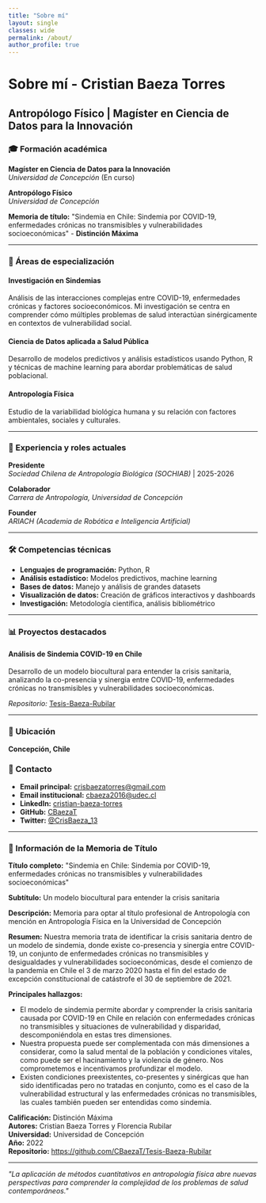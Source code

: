 ```yaml
---
title: "Sobre mí"
layout: single
classes: wide
permalink: /about/
author_profile: true
---
```

# Sobre mí - Cristian Baeza Torres

## Antropólogo Físico | Magíster en Ciencia de Datos para la Innovación

### 🎓 Formación académica

**Magíster en Ciencia de Datos para la Innovación**  
*Universidad de Concepción* (En curso)

**Antropólogo Físico**  
*Universidad de Concepción*

**Memoria de título:** "Sindemia en Chile: Sindemia por COVID-19, enfermedades crónicas no transmisibles y vulnerabilidades socioeconómicas" - **Distinción Máxima**

---

### 🔬 Áreas de especialización

#### Investigación en Sindemias
Análisis de las interacciones complejas entre COVID-19, enfermedades crónicas y factores socioeconómicos. Mi investigación se centra en comprender cómo múltiples problemas de salud interactúan sinérgicamente en contextos de vulnerabilidad social.

#### Ciencia de Datos aplicada a Salud Pública
Desarrollo de modelos predictivos y análisis estadísticos usando Python, R y técnicas de machine learning para abordar problemáticas de salud poblacional.

#### Antropología Física
Estudio de la variabilidad biológica humana y su relación con factores ambientales, sociales y culturales.

---

### 💼 Experiencia y roles actuales

**Presidente**  
*Sociedad Chilena de Antropología Biológica (SOCHIAB)* | 2025-2026

**Colaborador**  
*Carrera de Antropología, Universidad de Concepción*

**Founder**  
*ARIACH (Academia de Robótica e Inteligencia Artificial)*

---

### 🛠️ Competencias técnicas

- **Lenguajes de programación:** Python, R
- **Análisis estadístico:** Modelos predictivos, machine learning
- **Bases de datos:** Manejo y análisis de grandes datasets
- **Visualización de datos:** Creación de gráficos interactivos y dashboards
- **Investigación:** Metodología científica, análisis bibliométrico

---

### 📊 Proyectos destacados

#### Análisis de Sindemia COVID-19 en Chile
Desarrollo de un modelo biocultural para entender la crisis sanitaria, analizando la co-presencia y sinergia entre COVID-19, enfermedades crónicas no transmisibles y vulnerabilidades socioeconómicas.

*Repositorio:* [Tesis-Baeza-Rubilar](https://github.com/CBaezaT/Tesis-Baeza-Rubilar)

---

### 📍 Ubicación
**Concepción, Chile**

### 📧 Contacto
- **Email principal:** crisbaezatorres@gmail.com
- **Email institucional:** cbaeza2016@udec.cl
- **LinkedIn:** [cristian-baeza-torres](https://www.linkedin.com/in/cristian-baeza-torres/)
- **GitHub:** [CBaezaT](https://github.com/CBaezaT)
- **Twitter:** [@CrisBaeza_13](https://twitter.com/CrisBaeza_13)

---

### 🔬 Información de la Memoria de Título

**Título completo:** "Sindemia en Chile: Sindemia por COVID-19, enfermedades crónicas no transmisibles y vulnerabilidades socioeconómicas"

**Subtítulo:** Un modelo biocultural para entender la crisis sanitaria

**Descripción:** Memoria para optar al título profesional de Antropología con mención en Antropología Física en la Universidad de Concepción

**Resumen:** Nuestra memoria trata de identificar la crisis sanitaria dentro de un modelo de sindemia, donde existe co-presencia y sinergia entre COVID-19, un conjunto de enfermedades crónicas no transmisibles y desigualdades y vulnerabilidades socioeconómicas, desde el comienzo de la pandemia en Chile el 3 de marzo 2020 hasta el fin del estado de excepción constitucional de catástrofe el 30 de septiembre de 2021.

**Principales hallazgos:**
- El modelo de sindemia permite abordar y comprender la crisis sanitaria causada por COVID-19 en Chile en relación con enfermedades crónicas no transmisibles y situaciones de vulnerabilidad y disparidad, descomponiéndola en estas tres dimensiones.
- Nuestra propuesta puede ser complementada con más dimensiones a considerar, como la salud mental de la población y condiciones vitales, como puede ser el hacinamiento y la violencia de género. Nos comprometemos e incentivamos profundizar el modelo.
- Existen condiciones preexistentes, co-presentes y sinérgicas que han sido identificadas pero no tratadas en conjunto, como es el caso de la vulnerabilidad estructural y las enfermedades crónicas no transmisibles, las cuales también pueden ser entendidas como sindemia.

**Calificación:** Distinción Máxima  
**Autores:** Cristian Baeza Torres y Florencia Rubilar  
**Universidad:** Universidad de Concepción  
**Año:** 2022  
**Repositorio:** https://github.com/CBaezaT/Tesis-Baeza-Rubilar

---

*"La aplicación de métodos cuantitativos en antropología física abre nuevas perspectivas para comprender la complejidad de los problemas de salud contemporáneos."*
